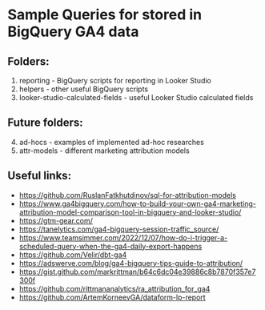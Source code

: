 # Sample Queries for stored in BigQuery GA4 data

## Folders: 
1. reporting - BigQuery scripts for reporting in Looker Studio
2. helpers - other useful BigQuery scripts
3. looker-studio-calculated-fields - useful Looker Studio calculated fields

## Future folders:

4. ad-hocs - examples of implemented ad-hoc researches
5. attr-models - different marketing attribution models


## Useful links:

- https://github.com/RuslanFatkhutdinov/sql-for-attribution-models
- https://www.ga4bigquery.com/how-to-build-your-own-ga4-marketing-attribution-model-comparison-tool-in-bigquery-and-looker-studio/
- https://gtm-gear.com/
- https://tanelytics.com/ga4-bigquery-session-traffic_source/
- https://www.teamsimmer.com/2022/12/07/how-do-i-trigger-a-scheduled-query-when-the-ga4-daily-export-happens
- https://github.com/Velir/dbt-ga4
- https://adswerve.com/blog/ga4-bigquery-tips-guide-to-attribution/
- https://gist.github.com/markrittman/b64c6dc04e39886c8b7870f357e7300f
- https://github.com/rittmananalytics/ra_attribution_for_ga4
- https://github.com/ArtemKorneevGA/dataform-lp-report
